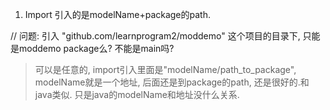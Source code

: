 

1. Import 引入的是modelName+package的path.

// 问题: 引入 "github.com/learnprogram2/moddemo" 这个项目的目录下, 只能是moddemo package么? 不能是main吗?

>  可以是任意的, import引入里面是"modelName/path_to_package", modelName就是一个地址, 后面还是到package的path, 还是很好的.和java类似. 只是java的modelName和地址没什么关系.